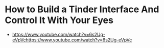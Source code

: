# How to Build a Tinder Interface And Control It With Your Eyes

* <https://www.youtube.com/watch?v=6s2Ug-eVpVchttps://www.youtube.com/watch?v=6s2Ug-eVpVc>
